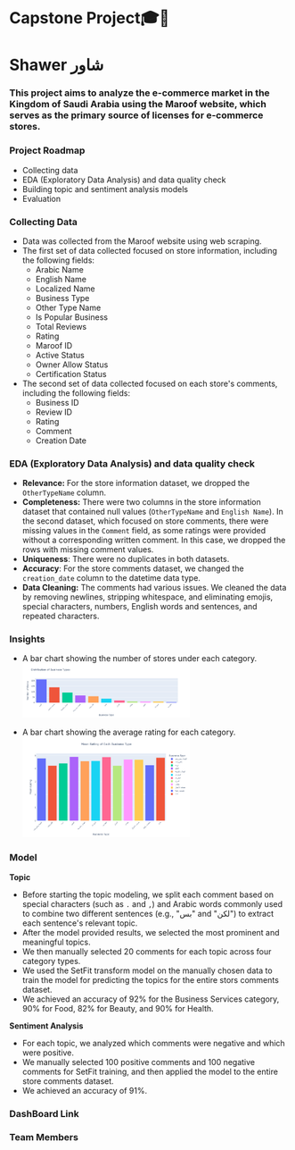 # Capstone Project🎓🥳
# Shawer شاور

### This project aims to analyze the e-commerce market in the Kingdom of Saudi Arabia using the Maroof website, which serves as the primary source of licenses for e-commerce stores.

### Project Roadmap
- Collecting data
- EDA (Exploratory Data Analysis) and data quality check
- Building topic and sentiment analysis models
- Evaluation

### Collecting Data
- Data was collected from the Maroof website using web scraping.
- The first set of data collected focused on store information, including the following fields:
  - Arabic Name
  - English Name
  - Localized Name
  - Business Type
  - Other Type Name
  - Is Popular Business
  - Total Reviews
  - Rating
  - Maroof ID
  - Active Status
  - Owner Allow Status
  - Certification Status
- The second set of data collected focused on each store's comments, including the following fields:
  - Business ID
  - Review ID
  - Rating
  - Comment
  - Creation Date
 
### EDA (Exploratory Data Analysis) and data quality check
- **Relevance:** For the store information dataset, we dropped the `OtherTypeName` column.
- **Completeness:** There were two columns in the store information dataset that contained null values (`OtherTypeName` and `English Name`). In the second dataset, which focused on store comments, there were missing values in the `Comment` field, as some ratings were provided without a corresponding written comment. In this case, we dropped the rows with missing comment values.
- **Uniqueness**: There were no duplicates in both datasets.
- **Accuracy**: For the store comments dataset, we changed the `creation_date` column to the datetime data type.
- **Data Cleaning:** The comments had various issues. We cleaned the data by removing newlines, stripping whitespace, and eliminating emojis, special characters, numbers, English words and sentences, and repeated characters.

### Insights
- A bar chart showing the number of stores under each category.
  <img src="newplot (1).png" alt="stores" width="300"/>
  
- A bar chart showing the average rating for each category.
  <img src="newplot 9.png" alt="stores" width="300"/>




### Model
**Topic**
- Before starting the topic modeling, we split each comment based on special characters (such as `.` and `,`) and Arabic words commonly used to combine two different sentences (e.g., "بس" and "لكن") to extract each sentence's relevant topic.
- After the model provided results, we selected the most prominent and meaningful topics.
- We then manually selected 20 comments for each topic across four category types.
- We used the SetFit transform model on the manually chosen data to train the model for predicting the topics for the entire stors comments dataset.
- We achieved an accuracy of 92% for the Business Services category, 90% for Food, 82% for Beauty, and 90% for Health.

**Sentiment Analysis**
- For each topic, we analyzed which comments were negative and which were positive.
- We manually selected 100 positive comments and 100 negative comments for SetFit training, and then applied the model to the entire store comments dataset.
- We achieved an accuracy of 91%.

### DashBoard Link


### Team Members


